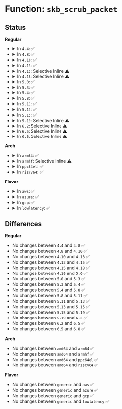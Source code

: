 # Function: <code>skb_scrub_packet</code>

## Status
<b>Regular</b>
<ul>
<li>
<details>
<summary>In <code>4.4</code>: ✅</summary>

```c
void skb_scrub_packet(struct sk_buff *skb, bool xnet);
```

**Collision:** Unique Global

**Inline:** No

**Transformation:** False

**Instances:**

```
In net/core/skbuff.c (ffffffff817062d0)
Location: net/core/skbuff.c:4286
Inline: False
Direct callers:
  - drivers/net/ppp/ppp_generic.c:ppp_receive_nonmp_frame
  - drivers/net/ppp/ppp_generic.c:ppp_start_xmit
  - net/core/dev.c:__dev_forward_skb
  - net/ipv4/ip_tunnel_core.c:iptunnel_xmit
  - net/ipv6/ip6mr.c:pim6_rcv
```
**Symbols:**

```
ffffffff817062d0-ffffffff817063d5: skb_scrub_packet (STB_GLOBAL)
```
</details>
</li>
<li>
<details>
<summary>In <code>4.8</code>: ✅</summary>

```c
void skb_scrub_packet(struct sk_buff *skb, bool xnet);
```

**Collision:** Unique Global

**Inline:** No

**Transformation:** False

**Instances:**

```
In net/core/skbuff.c (ffffffff8176cc30)
Location: net/core/skbuff.c:4327
Inline: False
Direct callers:
  - drivers/net/ppp/ppp_generic.c:ppp_receive_nonmp_frame
  - drivers/net/ppp/ppp_generic.c:ppp_start_xmit
  - net/core/dev.c:__dev_forward_skb
  - net/ipv4/ip_tunnel_core.c:__iptunnel_pull_header
  - net/ipv4/ip_tunnel_core.c:iptunnel_xmit
  - net/ipv6/ip6mr.c:pim6_rcv
```
**Symbols:**

```
ffffffff8176cc30-ffffffff8176cd25: skb_scrub_packet (STB_GLOBAL)
```
</details>
</li>
<li>
<details>
<summary>In <code>4.10</code>: ✅</summary>

```c
void skb_scrub_packet(struct sk_buff *skb, bool xnet);
```

**Collision:** Unique Global

**Inline:** No

**Transformation:** False

**Instances:**

```
In net/core/skbuff.c (ffffffff8179a0b0)
Location: net/core/skbuff.c:4371
Inline: False
Direct callers:
  - drivers/net/ppp/ppp_generic.c:ppp_receive_nonmp_frame
  - drivers/net/ppp/ppp_generic.c:ppp_start_xmit
  - net/core/dev.c:__dev_forward_skb
  - net/core/filter.c:__bpf_redirect
  - net/ipv4/ip_tunnel_core.c:__iptunnel_pull_header
  - net/ipv4/ip_tunnel_core.c:iptunnel_xmit
  - net/ipv6/exthdrs.c:ipv6_rthdr_rcv
  - net/ipv6/ip6mr.c:pim6_rcv
```
**Symbols:**

```
ffffffff8179a0b0-ffffffff8179a1a5: skb_scrub_packet (STB_GLOBAL)
```
</details>
</li>
<li>
<details>
<summary>In <code>4.13</code>: ✅</summary>

```c
void skb_scrub_packet(struct sk_buff *skb, bool xnet);
```

**Collision:** Unique Global

**Inline:** No

**Transformation:** False

**Instances:**

```
In net/core/skbuff.c (ffffffff817b9370)
Location: net/core/skbuff.c:4465
Inline: False
Direct callers:
  - drivers/net/ppp/ppp_generic.c:ppp_receive_nonmp_frame
  - drivers/net/ppp/ppp_generic.c:ppp_start_xmit
  - net/core/dev.c:__dev_forward_skb
  - net/core/filter.c:__bpf_redirect
  - net/ipv4/ip_tunnel_core.c:__iptunnel_pull_header
  - net/ipv4/ip_tunnel_core.c:iptunnel_xmit
  - net/ipv6/exthdrs.c:ipv6_rthdr_rcv
  - net/ipv6/ip6mr.c:pim6_rcv
```
**Symbols:**

```
ffffffff817b9370-ffffffff817b946c: skb_scrub_packet (STB_GLOBAL)
```
</details>
</li>
<li>
<details>
<summary>In <code>4.15</code>: Selective Inline ⚠️</summary>

```c
void skb_scrub_packet(struct sk_buff *skb, bool xnet);
```

**Collision:** Unique Global

**Inline:** Selective

**Transformation:** False

**Instances:**

```
In net/core/skbuff.c (ffffffff818321f0)
Location: net/core/skbuff.c:4858
Inline: True
Direct callers:
  - drivers/net/ppp/ppp_generic.c:ppp_receive_nonmp_frame
  - drivers/net/ppp/ppp_generic.c:ppp_start_xmit
  - net/core/dev.c:__dev_forward_skb
  - net/core/filter.c:__bpf_redirect
  - net/ipv4/ip_tunnel_core.c:__iptunnel_pull_header
  - net/ipv4/ip_tunnel_core.c:iptunnel_xmit
  - net/ipv6/exthdrs.c:ipv6_rthdr_rcv
  - net/ipv6/ip6mr.c:pim6_rcv
```
**Symbols:**

```
ffffffff818321f0-ffffffff81832302: skb_scrub_packet (STB_GLOBAL)
```
</details>
</li>
<li>
<details>
<summary>In <code>4.18</code>: Selective Inline ⚠️</summary>

```c
void skb_scrub_packet(struct sk_buff *skb, bool xnet);
```

**Collision:** Unique Global

**Inline:** Selective

**Transformation:** False

**Instances:**

```
In net/core/skbuff.c (ffffffff8187c990)
Location: net/core/skbuff.c:4897
Inline: True
Direct callers:
  - drivers/net/ppp/ppp_generic.c:ppp_receive_nonmp_frame
  - drivers/net/ppp/ppp_generic.c:ppp_start_xmit
  - net/core/dev.c:__dev_forward_skb
  - net/core/filter.c:__bpf_redirect
  - net/ipv4/ip_tunnel_core.c:__iptunnel_pull_header
  - net/ipv4/ip_tunnel_core.c:iptunnel_xmit
  - net/ipv6/exthdrs.c:ipv6_rthdr_rcv
  - net/ipv6/ip6mr.c:pim6_rcv
```
**Symbols:**

```
ffffffff8187c990-ffffffff8187caa1: skb_scrub_packet (STB_GLOBAL)
```
</details>
</li>
<li>
<details>
<summary>In <code>5.0</code>: ✅</summary>

```c
void skb_scrub_packet(struct sk_buff *skb, bool xnet);
```

**Collision:** Unique Global

**Inline:** No

**Transformation:** False

**Instances:**

```
In net/core/skbuff.c (ffffffff8189d3c0)
Location: net/core/skbuff.c:4919
Inline: False
Direct callers:
  - drivers/net/ppp/ppp_generic.c:ppp_receive_nonmp_frame
  - drivers/net/ppp/ppp_generic.c:ppp_start_xmit
  - net/core/dev.c:__dev_forward_skb
  - net/core/filter.c:__bpf_redirect
  - net/ipv4/ip_tunnel_core.c:__iptunnel_pull_header
  - net/ipv4/ip_tunnel_core.c:iptunnel_xmit
  - net/ipv6/exthdrs.c:ipv6_rthdr_rcv
  - net/ipv6/ip6mr.c:pim6_rcv
```
**Symbols:**

```
ffffffff8189d3c0-ffffffff8189d492: skb_scrub_packet (STB_GLOBAL)
```
</details>
</li>
<li>
<details>
<summary>In <code>5.3</code>: ✅</summary>

```c
void skb_scrub_packet(struct sk_buff *skb, bool xnet);
```

**Collision:** Unique Global

**Inline:** No

**Transformation:** False

**Instances:**

```
In net/core/skbuff.c (ffffffff818e7c40)
Location: net/core/skbuff.c:5104
Inline: False
Direct callers:
  - drivers/net/ppp/ppp_generic.c:ppp_receive_nonmp_frame
  - drivers/net/ppp/ppp_generic.c:ppp_start_xmit
  - net/core/dev.c:__dev_forward_skb
  - net/core/filter.c:__bpf_redirect
  - net/ipv4/ip_tunnel_core.c:__iptunnel_pull_header
  - net/ipv4/ip_tunnel_core.c:iptunnel_xmit
  - net/ipv6/exthdrs.c:ipv6_srh_rcv
  - net/ipv6/ip6mr.c:pim6_rcv
```
**Symbols:**

```
ffffffff818e7c40-ffffffff818e7d0a: skb_scrub_packet (STB_GLOBAL)
```
</details>
</li>
<li>
<details>
<summary>In <code>5.4</code>: ✅</summary>

```c
void skb_scrub_packet(struct sk_buff *skb, bool xnet);
```

**Collision:** Unique Global

**Inline:** No

**Transformation:** False

**Instances:**

```
In net/core/skbuff.c (ffffffff81919e60)
Location: net/core/skbuff.c:5116
Inline: False
Direct callers:
  - drivers/net/ppp/ppp_generic.c:ppp_receive_nonmp_frame
  - drivers/net/ppp/ppp_generic.c:ppp_start_xmit
  - net/core/dev.c:__dev_forward_skb
  - net/core/filter.c:__bpf_redirect
  - net/ipv4/ip_tunnel_core.c:__iptunnel_pull_header
  - net/ipv4/ip_tunnel_core.c:iptunnel_xmit
  - net/ipv6/exthdrs.c:ipv6_srh_rcv
  - net/ipv6/ip6mr.c:pim6_rcv
```
**Symbols:**

```
ffffffff81919e60-ffffffff81919f08: skb_scrub_packet (STB_GLOBAL)
```
</details>
</li>
<li>
<details>
<summary>In <code>5.8</code>: ✅</summary>

```c
void skb_scrub_packet(struct sk_buff *skb, bool xnet);
```

**Collision:** Unique Global

**Inline:** No

**Transformation:** False

**Instances:**

```
In net/core/skbuff.c (ffffffff819ec030)
Location: net/core/skbuff.c:5218
Inline: False
Direct callers:
  - drivers/net/ppp/ppp_generic.c:ppp_receive_nonmp_frame
  - drivers/net/ppp/ppp_generic.c:ppp_start_xmit
  - net/core/dev.c:__dev_forward_skb
  - net/core/filter.c:__bpf_redirect_no_mac
  - net/ipv4/ip_tunnel_core.c:__iptunnel_pull_header
  - net/ipv4/ip_tunnel_core.c:iptunnel_xmit
  - net/ipv6/exthdrs.c:ipv6_rpl_srh_rcv
  - net/ipv6/exthdrs.c:ipv6_srh_rcv
  - net/ipv6/ip6mr.c:pim6_rcv
```
**Symbols:**

```
ffffffff819ec030-ffffffff819ec0de: skb_scrub_packet (STB_GLOBAL)
```
</details>
</li>
<li>
<details>
<summary>In <code>5.11</code>: ✅</summary>

```c
void skb_scrub_packet(struct sk_buff *skb, bool xnet);
```

**Collision:** Unique Global

**Inline:** No

**Transformation:** False

**Instances:**

```
In net/core/skbuff.c (ffffffff819eb840)
Location: net/core/skbuff.c:5285
Inline: False
Direct callers:
  - drivers/net/ppp/ppp_generic.c:ppp_receive_nonmp_frame
  - drivers/net/ppp/ppp_generic.c:ppp_channel_bridge_input
  - drivers/net/ppp/ppp_generic.c:ppp_start_xmit
  - net/core/dev.c:__dev_forward_skb
  - net/core/filter.c:__bpf_redirect_no_mac
  - net/ipv4/ip_tunnel_core.c:__iptunnel_pull_header
  - net/ipv4/ip_tunnel_core.c:iptunnel_xmit
  - net/ipv6/exthdrs.c:ipv6_rpl_srh_rcv
  - net/ipv6/exthdrs.c:ipv6_srh_rcv
  - net/ipv6/ip6mr.c:pim6_rcv
```
**Symbols:**

```
ffffffff819eb840-ffffffff819eb8ee: skb_scrub_packet (STB_GLOBAL)
```
</details>
</li>
<li>
<details>
<summary>In <code>5.13</code>: ✅</summary>

```c
void skb_scrub_packet(struct sk_buff *skb, bool xnet);
```

**Collision:** Unique Global

**Inline:** No

**Transformation:** False

**Instances:**

```
In net/core/skbuff.c (ffffffff819d1e30)
Location: net/core/skbuff.c:5373
Inline: False
Direct callers:
  - drivers/net/ppp/ppp_generic.c:ppp_receive_nonmp_frame
  - drivers/net/ppp/ppp_generic.c:ppp_input
  - drivers/net/ppp/ppp_generic.c:ppp_start_xmit
  - net/core/dev.c:__dev_forward_skb2
  - net/core/filter.c:__bpf_redirect_no_mac
  - net/ipv4/ip_tunnel_core.c:__iptunnel_pull_header
  - net/ipv4/ip_tunnel_core.c:iptunnel_xmit
  - net/ipv6/exthdrs.c:ipv6_rpl_srh_rcv
  - net/ipv6/exthdrs.c:ipv6_srh_rcv
  - net/ipv6/ip6mr.c:pim6_rcv
```
**Symbols:**

```
ffffffff819d1e30-ffffffff819d1ede: skb_scrub_packet (STB_GLOBAL)
```
</details>
</li>
<li>
<details>
<summary>In <code>5.15</code>: ✅</summary>

```c
void skb_scrub_packet(struct sk_buff *skb, bool xnet);
```

**Collision:** Unique Global

**Inline:** No

**Transformation:** False

**Instances:**

```
In net/core/skbuff.c (ffffffff81a81ab0)
Location: net/core/skbuff.c:5448
Inline: False
Direct callers:
  - drivers/net/ppp/ppp_generic.c:ppp_receive_nonmp_frame
  - drivers/net/ppp/ppp_generic.c:ppp_input
  - drivers/net/ppp/ppp_generic.c:ppp_start_xmit
  - net/core/dev.c:__dev_forward_skb2
  - net/core/filter.c:__bpf_redirect_no_mac
  - net/ipv4/ip_tunnel_core.c:__iptunnel_pull_header
  - net/ipv4/ip_tunnel_core.c:iptunnel_xmit
  - net/ipv6/exthdrs.c:ipv6_rpl_srh_rcv
  - net/ipv6/exthdrs.c:ipv6_srh_rcv
  - net/ipv6/ip6mr.c:pim6_rcv
```
**Symbols:**

```
ffffffff81a81ab0-ffffffff81a81b5e: skb_scrub_packet (STB_GLOBAL)
```
</details>
</li>
<li>
<details>
<summary>In <code>5.19</code>: Selective Inline ⚠️</summary>

```c
void skb_scrub_packet(struct sk_buff *skb, bool xnet);
```

**Collision:** Unique Global

**Inline:** Selective

**Transformation:** False

**Instances:**

```
In net/core/skbuff.c (ffffffff81bf62a0)
Location: net/core/skbuff.c:5369
Inline: True
Direct callers:
  - drivers/net/ppp/ppp_generic.c:ppp_receive_nonmp_frame
  - drivers/net/ppp/ppp_generic.c:ppp_input
  - drivers/net/ppp/ppp_generic.c:ppp_start_xmit
  - net/core/dev.c:__dev_forward_skb2
  - net/core/filter.c:__bpf_redirect_no_mac
  - net/ipv4/ip_tunnel_core.c:__iptunnel_pull_header
  - net/ipv4/ip_tunnel_core.c:iptunnel_xmit
  - net/ipv6/exthdrs.c:ipv6_rpl_srh_rcv
  - net/ipv6/exthdrs.c:ipv6_srh_rcv
  - net/ipv6/ip6mr.c:pim6_rcv
```
**Symbols:**

```
ffffffff81bf62a0-ffffffff81bf6384: skb_scrub_packet (STB_GLOBAL)
```
</details>
</li>
<li>
<details>
<summary>In <code>6.2</code>: Selective Inline ⚠️</summary>

```c
void skb_scrub_packet(struct sk_buff *skb, bool xnet);
```

**Collision:** Unique Global

**Inline:** Selective

**Transformation:** False

**Instances:**

```
In net/core/skbuff.c (ffffffff81da4b90)
Location: net/core/skbuff.c:5571
Inline: True
Direct callers:
  - drivers/net/ppp/ppp_generic.c:ppp_receive_nonmp_frame
  - drivers/net/ppp/ppp_generic.c:ppp_input
  - drivers/net/ppp/ppp_generic.c:ppp_start_xmit
  - net/core/dev.c:__dev_forward_skb2
  - net/core/filter.c:__bpf_redirect_no_mac
  - net/ipv4/ip_tunnel_core.c:__iptunnel_pull_header
  - net/ipv4/ip_tunnel_core.c:iptunnel_xmit
  - net/ipv6/exthdrs.c:ipv6_rpl_srh_rcv
  - net/ipv6/exthdrs.c:ipv6_srh_rcv
  - net/ipv6/ip6mr.c:pim6_rcv
```
**Symbols:**

```
ffffffff81da4b90-ffffffff81da4c74: skb_scrub_packet (STB_GLOBAL)
```
</details>
</li>
<li>
<details>
<summary>In <code>6.5</code>: Selective Inline ⚠️</summary>

```c
void skb_scrub_packet(struct sk_buff *skb, bool xnet);
```

**Collision:** Unique Global

**Inline:** Selective

**Transformation:** False

**Instances:**

```
In net/core/skbuff.c (ffffffff81e13800)
Location: net/core/skbuff.c:5769
Inline: True
Direct callers:
  - drivers/net/ppp/ppp_generic.c:ppp_receive_nonmp_frame
  - drivers/net/ppp/ppp_generic.c:ppp_input
  - drivers/net/ppp/ppp_generic.c:ppp_start_xmit
  - net/core/dev.c:__dev_forward_skb2
  - net/core/filter.c:__bpf_redirect_no_mac
  - net/ipv4/ip_tunnel_core.c:__iptunnel_pull_header
  - net/ipv4/ip_tunnel_core.c:iptunnel_xmit
  - net/ipv6/exthdrs.c:ipv6_rpl_srh_rcv
  - net/ipv6/exthdrs.c:ipv6_srh_rcv
  - net/ipv6/ip6mr.c:pim6_rcv
```
**Symbols:**

```
ffffffff81e13800-ffffffff81e13907: skb_scrub_packet (STB_GLOBAL)
```
</details>
</li>
<li>
<details>
<summary>In <code>6.8</code>: Selective Inline ⚠️</summary>

```c
void skb_scrub_packet(struct sk_buff *skb, bool xnet);
```

**Collision:** Unique Global

**Inline:** Selective

**Transformation:** False

**Instances:**

```
In net/core/skbuff.c (ffffffff81ed0830)
Location: net/core/skbuff.c:5897
Inline: True
Direct callers:
  - drivers/net/netkit.c:netkit_xmit
  - drivers/net/ppp/ppp_generic.c:ppp_receive_nonmp_frame
  - drivers/net/ppp/ppp_generic.c:ppp_input
  - drivers/net/ppp/ppp_generic.c:ppp_start_xmit
  - net/core/dev.c:__dev_forward_skb2
  - net/core/filter.c:__bpf_redirect_no_mac
  - net/ipv4/ip_tunnel_core.c:__iptunnel_pull_header
  - net/ipv4/ip_tunnel_core.c:iptunnel_xmit
  - net/ipv6/exthdrs.c:ipv6_rpl_srh_rcv
  - net/ipv6/exthdrs.c:ipv6_srh_rcv
  - net/ipv6/ip6mr.c:pim6_rcv
```
**Symbols:**

```
ffffffff81ed0830-ffffffff81ed0937: skb_scrub_packet (STB_GLOBAL)
```
</details>
</li>
</ul>
<b>Arch</b>
<ul>
<li>
<details>
<summary>In <code>arm64</code>: ✅</summary>

```c
void skb_scrub_packet(struct sk_buff *skb, bool xnet);
```

**Collision:** Unique Global

**Inline:** No

**Transformation:** False

**Instances:**

```
In net/core/skbuff.c (ffff800010bb3d50)
Location: net/core/skbuff.c:5116
Inline: False
Direct callers:
  - drivers/net/ppp/ppp_generic.c:ppp_receive_nonmp_frame
  - drivers/net/ppp/ppp_generic.c:ppp_start_xmit
  - net/core/dev.c:__dev_forward_skb
  - net/core/filter.c:__bpf_redirect
  - net/ipv4/ip_tunnel_core.c:__iptunnel_pull_header
  - net/ipv4/ip_tunnel_core.c:iptunnel_xmit
  - net/ipv6/exthdrs.c:ipv6_srh_rcv
  - net/ipv6/ip6mr.c:pim6_rcv
```
**Symbols:**

```
ffff800010bb3d50-ffff800010bb3e2c: skb_scrub_packet (STB_GLOBAL)
```
</details>
</li>
<li>
<details>
<summary>In <code>armhf</code>: Selective Inline ⚠️</summary>

```c
void skb_scrub_packet(struct sk_buff *skb, bool xnet);
```

**Collision:** Unique Global

**Inline:** Selective

**Transformation:** False

**Instances:**

```
In net/core/skbuff.c (c0cd0ccc)
Location: net/core/skbuff.c:5116
Inline: True
Direct callers:
  - drivers/net/ppp/ppp_generic.c:ppp_receive_nonmp_frame
  - drivers/net/ppp/ppp_generic.c:ppp_start_xmit
  - net/core/dev.c:__dev_forward_skb
  - net/core/filter.c:__bpf_redirect
  - net/ipv4/ip_tunnel_core.c:__iptunnel_pull_header
  - net/ipv4/ip_tunnel_core.c:iptunnel_xmit
  - net/ipv6/exthdrs.c:ipv6_srh_rcv
  - net/ipv6/ip6mr.c:pim6_rcv
```
**Symbols:**

```
c0cd0ccc-c0cd0dc0: skb_scrub_packet (STB_GLOBAL)
```
</details>
</li>
<li>
<details>
<summary>In <code>ppc64el</code>: ✅</summary>

```c
void skb_scrub_packet(struct sk_buff *skb, bool xnet);
```

**Collision:** Unique Global

**Inline:** No

**Transformation:** False

**Instances:**

```
In net/core/skbuff.c (c000000000c8a520)
Location: net/core/skbuff.c:5116
Inline: False
Direct callers:
  - drivers/net/ppp/ppp_generic.c:ppp_receive_nonmp_frame
  - drivers/net/ppp/ppp_generic.c:ppp_start_xmit
  - net/core/dev.c:__dev_forward_skb
  - net/core/filter.c:__bpf_redirect
  - net/ipv4/ip_tunnel_core.c:__iptunnel_pull_header
  - net/ipv4/ip_tunnel_core.c:__iptunnel_pull_header
  - net/ipv4/ip_tunnel_core.c:iptunnel_xmit
  - net/ipv6/exthdrs.c:ipv6_srh_rcv
  - net/ipv6/ip6mr.c:pim6_rcv
```
**Symbols:**

```
c000000000c8a520-c000000000c8a664: skb_scrub_packet (STB_GLOBAL)
```
</details>
</li>
<li>
<details>
<summary>In <code>riscv64</code>: ✅</summary>

```c
void skb_scrub_packet(struct sk_buff *skb, bool xnet);
```

**Collision:** Unique Global

**Inline:** No

**Transformation:** False

**Instances:**

```
In net/core/skbuff.c (ffffffe000744792)
Location: net/core/skbuff.c:5116
Inline: False
Direct callers:
  - drivers/net/ppp/ppp_generic.c:ppp_receive_nonmp_frame
  - drivers/net/ppp/ppp_generic.c:ppp_start_xmit
  - net/core/dev.c:__dev_forward_skb
  - net/core/filter.c:__bpf_redirect
  - net/ipv4/ip_tunnel_core.c:__iptunnel_pull_header
  - net/ipv4/ip_tunnel_core.c:iptunnel_xmit
  - net/ipv6/exthdrs.c:ipv6_srh_rcv
  - net/ipv6/ip6mr.c:pim6_rcv
```
**Symbols:**

```
ffffffe000744792-ffffffe000744860: skb_scrub_packet (STB_GLOBAL)
```
</details>
</li>
</ul>
<b>Flavor</b>
<ul>
<li>
<details>
<summary>In <code>aws</code>: ✅</summary>

```c
void skb_scrub_packet(struct sk_buff *skb, bool xnet);
```

**Collision:** Unique Global

**Inline:** No

**Transformation:** False

**Instances:**

```
In net/core/skbuff.c (ffffffff818b9e60)
Location: net/core/skbuff.c:5116
Inline: False
Direct callers:
  - drivers/net/ppp/ppp_generic.c:ppp_receive_nonmp_frame
  - drivers/net/ppp/ppp_generic.c:ppp_start_xmit
  - net/core/dev.c:__dev_forward_skb
  - net/core/filter.c:__bpf_redirect
  - net/ipv4/ip_tunnel_core.c:__iptunnel_pull_header
  - net/ipv4/ip_tunnel_core.c:iptunnel_xmit
  - net/ipv6/exthdrs.c:ipv6_srh_rcv
  - net/ipv6/ip6mr.c:pim6_rcv
```
**Symbols:**

```
ffffffff818b9e60-ffffffff818b9f08: skb_scrub_packet (STB_GLOBAL)
```
</details>
</li>
<li>
<details>
<summary>In <code>azure</code>: ✅</summary>

```c
void skb_scrub_packet(struct sk_buff *skb, bool xnet);
```

**Collision:** Unique Global

**Inline:** No

**Transformation:** False

**Instances:**

```
In net/core/skbuff.c (ffffffff81873db0)
Location: net/core/skbuff.c:5116
Inline: False
Direct callers:
  - drivers/net/vxlan.c:vxlan_xmit_one
  - drivers/net/ppp/ppp_generic.c:ppp_receive_nonmp_frame
  - drivers/net/ppp/ppp_generic.c:ppp_start_xmit
  - net/core/dev.c:__dev_forward_skb
  - net/core/filter.c:__bpf_redirect
  - net/ipv4/ip_tunnel_core.c:__iptunnel_pull_header
  - net/ipv4/ip_tunnel_core.c:iptunnel_xmit
  - net/ipv4/ip_tunnel.c:ip_tunnel_rcv
  - net/ipv6/exthdrs.c:ipv6_srh_rcv
  - net/ipv6/ip6mr.c:pim6_rcv
```
**Symbols:**

```
ffffffff81873db0-ffffffff81873e58: skb_scrub_packet (STB_GLOBAL)
```
</details>
</li>
<li>
<details>
<summary>In <code>gcp</code>: ✅</summary>

```c
void skb_scrub_packet(struct sk_buff *skb, bool xnet);
```

**Collision:** Unique Global

**Inline:** No

**Transformation:** False

**Instances:**

```
In net/core/skbuff.c (ffffffff8190ae60)
Location: net/core/skbuff.c:5116
Inline: False
Direct callers:
  - drivers/net/ppp/ppp_generic.c:ppp_receive_nonmp_frame
  - drivers/net/ppp/ppp_generic.c:ppp_start_xmit
  - net/core/dev.c:__dev_forward_skb
  - net/core/filter.c:__bpf_redirect
  - net/ipv4/ip_tunnel_core.c:__iptunnel_pull_header
  - net/ipv4/ip_tunnel_core.c:iptunnel_xmit
  - net/ipv6/exthdrs.c:ipv6_srh_rcv
  - net/ipv6/ip6mr.c:pim6_rcv
```
**Symbols:**

```
ffffffff8190ae60-ffffffff8190af08: skb_scrub_packet (STB_GLOBAL)
```
</details>
</li>
<li>
<details>
<summary>In <code>lowlatency</code>: ✅</summary>

```c
void skb_scrub_packet(struct sk_buff *skb, bool xnet);
```

**Collision:** Unique Global

**Inline:** No

**Transformation:** False

**Instances:**

```
In net/core/skbuff.c (ffffffff8192bf60)
Location: net/core/skbuff.c:5116
Inline: False
Direct callers:
  - drivers/net/ppp/ppp_generic.c:ppp_receive_nonmp_frame
  - drivers/net/ppp/ppp_generic.c:ppp_start_xmit
  - net/core/dev.c:__dev_forward_skb
  - net/core/filter.c:__bpf_redirect
  - net/ipv4/ip_tunnel_core.c:__iptunnel_pull_header
  - net/ipv4/ip_tunnel_core.c:iptunnel_xmit
  - net/ipv6/exthdrs.c:ipv6_srh_rcv
  - net/ipv6/ip6mr.c:pim6_rcv
```
**Symbols:**

```
ffffffff8192bf60-ffffffff8192c008: skb_scrub_packet (STB_GLOBAL)
```
</details>
</li>
</ul>

## Differences
<b>Regular</b>
<ul>
<li>
No changes between <code>4.4</code> and <code>4.8</code> ✅
</li>
<li>
No changes between <code>4.8</code> and <code>4.10</code> ✅
</li>
<li>
No changes between <code>4.10</code> and <code>4.13</code> ✅
</li>
<li>
No changes between <code>4.13</code> and <code>4.15</code> ✅
</li>
<li>
No changes between <code>4.15</code> and <code>4.18</code> ✅
</li>
<li>
No changes between <code>4.18</code> and <code>5.0</code> ✅
</li>
<li>
No changes between <code>5.0</code> and <code>5.3</code> ✅
</li>
<li>
No changes between <code>5.3</code> and <code>5.4</code> ✅
</li>
<li>
No changes between <code>5.4</code> and <code>5.8</code> ✅
</li>
<li>
No changes between <code>5.8</code> and <code>5.11</code> ✅
</li>
<li>
No changes between <code>5.11</code> and <code>5.13</code> ✅
</li>
<li>
No changes between <code>5.13</code> and <code>5.15</code> ✅
</li>
<li>
No changes between <code>5.15</code> and <code>5.19</code> ✅
</li>
<li>
No changes between <code>5.19</code> and <code>6.2</code> ✅
</li>
<li>
No changes between <code>6.2</code> and <code>6.5</code> ✅
</li>
<li>
No changes between <code>6.5</code> and <code>6.8</code> ✅
</li>
</ul>
<b>Arch</b>
<ul>
<li>
No changes between <code>amd64</code> and <code>arm64</code> ✅
</li>
<li>
No changes between <code>amd64</code> and <code>armhf</code> ✅
</li>
<li>
No changes between <code>amd64</code> and <code>ppc64el</code> ✅
</li>
<li>
No changes between <code>amd64</code> and <code>riscv64</code> ✅
</li>
</ul>
<b>Flavor</b>
<ul>
<li>
No changes between <code>generic</code> and <code>aws</code> ✅
</li>
<li>
No changes between <code>generic</code> and <code>azure</code> ✅
</li>
<li>
No changes between <code>generic</code> and <code>gcp</code> ✅
</li>
<li>
No changes between <code>generic</code> and <code>lowlatency</code> ✅
</li>
</ul>
